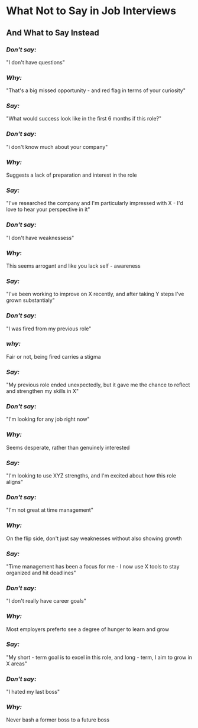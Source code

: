 # What Not to Say in Job Interviews
## And What to Say Instead


### *Don't say:*

"I don't have questions"  

### *Why:*

"That's a big missed opportunity - and red flag in terms of your curiosity"

### *Say:* 

"What would success look like in the first 6 months if this role?"

### *Don't say:*

"i don't know much about your company"

### *Why:*

Suggests a lack of preparation and interest in the role 

### *Say:*

"I've researched the company and I'm particularly impressed with X - I'd love to hear your perspective in it"

### *Don't say:*

"I don't have weaknessess"

### *Why*:

This seems arrogant and like you lack self - awareness

### *Say:* 

"I've been working to improve on X recently, and after taking Y steps I've grown substantialy"

### *Don't say:*

"I was fired from my previous role"

### *why:*

Fair or not, being fired carries a stigma 

### *Say:*

"My previous role ended unexpectedly, but it gave me the chance to reflect and strengthen my skills in X"

### *Don't say:* 

"I'm looking for any job right now"

### *Why:* 

Seems desperate, rather  than genuinely interested

### *Say:*

"I'm looking to use XYZ strengths, and I'm excited about how this role aligns"

### *Don't say:* 

"I'm not great at time management"

### *Why:* 

On the flip side, don't just say weaknesses without also showing growth

### *Say:* 

"Time management has been a focus for me - I now use X tools to stay organized and hit deadlines"

### *Don't say:*

"I don't really have career goals"

### *Why:* 

Most employers preferto see a degree of hunger to learn and grow 

### *Say:* 

"My short - term goal is to excel in this role, and long - term, I aim to grow in X areas" 

### *Don't say:* 

"I hated my last boss"

### *Why:* 

Never bash a former boss to a future boss 





